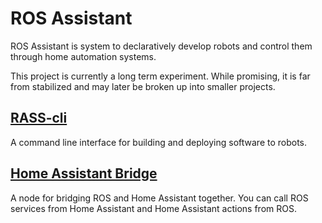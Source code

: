 # ROS Assistant

ROS Assistant is system to declaratively develop robots and control them through home automation systems.

This project is currently a long term experiment. While promising, it is far from stabilized and may later be broken up into smaller projects.

## [RASS-cli](packages/rass-cli/README.md)

A command line interface for building and deploying software to robots.

## [Home Assistant Bridge](homeassistant/home_assistant_bridge/)

A node for bridging ROS and Home Assistant together. You can call ROS services from Home Assistant and Home Assistant actions from ROS.